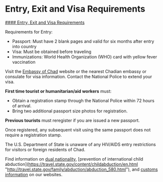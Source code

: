 # Entry, Exit and Visa Requirements

[#### Entry, Exit and Visa Requirements](javascript:void(0); "Entry, Exit and Visa Requirements")

Requirements for Entry:

* Passport: Must have 2 blank pages and valid for six months after entry into country
* Visa: Must be obtained before traveling
* Immunizations: World Health Organization (WHO) card with yellow fever vaccination

Visit the [Embassy of Chad](http://www.chadembassy.us/#!visa/ccjp) website or the nearest Chadian embassy or consulate for visa information. Contact the National Police to extend your visa.

**First time tourist or humanitarian/aid workers** must:

* Obtain a registration stamp through the National Police within 72 hours of arrival.
* Bring two additional passport size photos for registration.

**Previous tourists** must reregister if you are issued a new passport.

Once registered, any subsequent visit using the same passport does not require a registration stamp.

The U.S. Department of State is unaware of any HIV/AIDS entry restrictions for visitors or foreign residents of Chad.

Find information on [dual nationality](https://travel.state.gov/content/travel/en/international-travel/before-you-go/travelers-with-special-considerations/Dual-Nationality-Travelers.html "http://travel.state.gov/travel/cis_pa_tw/cis/cis_1753.html"), [prevention of international child abduction](https://travel.state.gov/content/childabduction/en.html "http://travel.state.gov/family/abduction/abduction_580.html"), and [customs information](http://travel.state.gov/content/passports/english/go/customs.html "http://travel.state.gov/travel/cis_pa_tw/cis/cis_1468.html") on our websites.